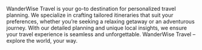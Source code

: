 WanderWise Travel is your go-to destination for personalized travel planning. We specialize in crafting tailored itineraries that suit your preferences, whether you’re seeking a relaxing getaway or an adventurous journey. With our detailed planning and unique local insights, we ensure your travel experience is seamless and unforgettable. WanderWise Travel – explore the world, your way.
